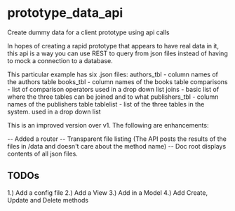 # prototype_data_api
Create dummy data for a client prototype using api calls

In hopes of creating a rapid prototype that appears to have real data in it, this api is a way
you can use REST to query from json files instead of having to mock a connection to a database.

This particular example has six .json files:
	authors_tbl				-	column names of the authors table
	books_tbl					- column names of the books table
	comparisons				- list of comparison operators used in a drop down list
	joins							- basic list of where the three tables can be joined and to what
	publishers_tbl		- column names of the publishers table
	tablelist					- list of the three tables in the system.  used in a drop down list

This is an improved version over v1.  The following are enhancements:

  -- Added a router
  -- Transparent file listing (The API posts the results of the files in /data and doesn't care about the method name)
  -- Doc root displays contents of all json files.

TODOs
-----

1.) Add a config file
2.) Add a View
3.) Add in a Model
4.) Add Create, Update and Delete methods


